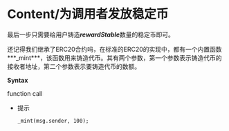 # Content/为调用者发放稳定币

最后一步只需要给用户铸造***rewardStable***数量的稳定币即可。

还记得我们继承了ERC20合约吗，在标准的ERC20的实现中，都有一个内置函数***_mint***，该函数用来铸造代币。其有两个参数，第一个参数表示铸造代币的接收者地址，第二个参数表示要铸造代币的数额。

**Syntax**

function call

- 提示
    
    ```solidity
    _mint(msg.sender, 100);
    ```
    
